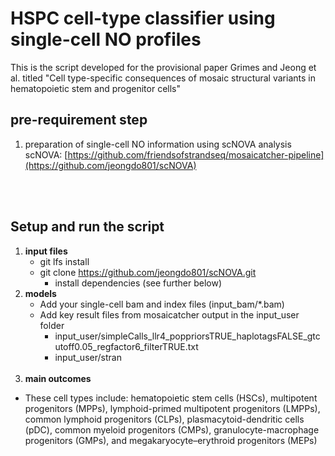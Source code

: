 # HSPC cell-type classifier using single-cell NO profiles
This is the script developed for the provisional paper Grimes and Jeong et al. titled "Cell type-specific consequences of mosaic structural variants in hematopoietic stem and progenitor cells"



## pre-requirement step
1. preparation of single-cell NO information using scNOVA analysis <br>
scNOVA: [https://github.com/friendsofstrandseq/mosaicatcher-pipeline](https://github.com/jeongdo801/scNOVA)

<br/><br/>
## Setup and run the script
1. **input files**
	* git lfs install
	* git clone https://github.com/jeongdo801/scNOVA.git
        * install dependencies (see further below)
2. **models**
	* Add your single-cell bam and index files (input_bam/*.bam)
	* Add key result files from mosaicatcher output in the input_user folder
		* input_user/simpleCalls_llr4_poppriorsTRUE_haplotagsFALSE_gtcutoff0.05_regfactor6_filterTRUE.txt
		* input_user/stran<br/><br/>
3. **main outcomes**
  * These cell types include: hematopoietic stem cells (HSCs), multipotent progenitors (MPPs), lymphoid-primed multipotent progenitors (LMPPs), common lymphoid progenitors (CLPs), plasmacytoid-dendritic cells (pDC), common myeloid progenitors (CMPs), granulocyte-macrophage progenitors (GMPs), and megakaryocyte–erythroid progenitors (MEPs) 
